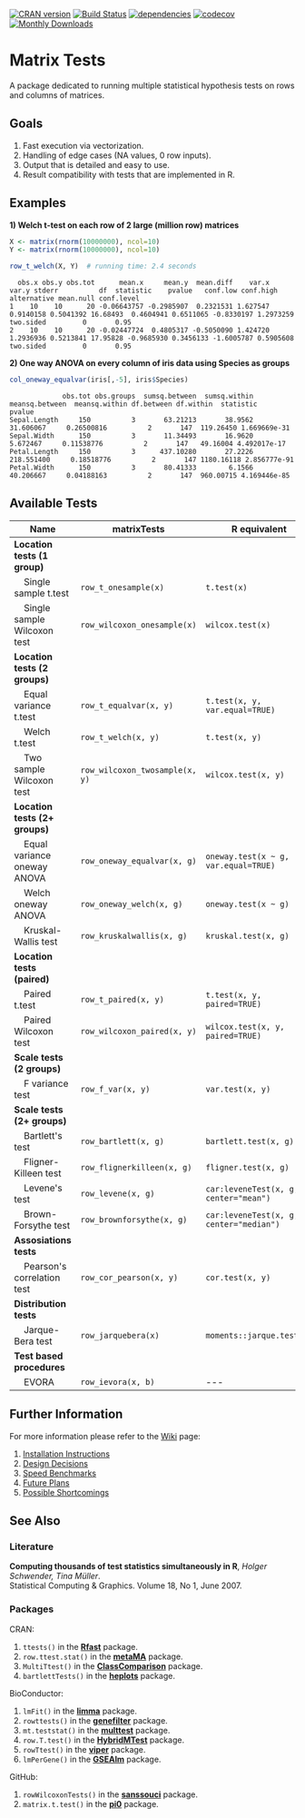 [![CRAN version](http://www.r-pkg.org/badges/version/matrixTests)](https://cran.r-project.org/package=matrixTests)
[![Build Status](https://travis-ci.com/KKPMW/matrixTests.svg?branch=master)](https://travis-ci.com/KKPMW/matrixTests)
[![dependencies](https://tinyverse.netlify.com/badge/matrixTests)](https://CRAN.R-project.org/package=matrixTests)
[![codecov](https://codecov.io/gh/KKPMW/matrixTests/branch/master/graph/badge.svg)](https://codecov.io/gh/KKPMW/matrixTests)
[![Monthly Downloads](https://cranlogs.r-pkg.org/badges/matrixTests)](https://cranlogs.r-pkg.org/badges/matrixTests)

# Matrix Tests #

A package dedicated to running multiple statistical hypothesis tests on rows and columns of matrices.

## Goals ##

1. Fast execution via vectorization.
2. Handling of edge cases (NA values, 0 row inputs).
3. Output that is detailed and easy to use.
4. Result compatibility with tests that are implemented in R.

## Examples ##

**1) Welch t-test on each row of 2 large (million row) matrices**

```r
X <- matrix(rnorm(10000000), ncol=10)
Y <- matrix(rnorm(10000000), ncol=10)

row_t_welch(X, Y)  # running time: 2.4 seconds
```
```
  obs.x obs.y obs.tot      mean.x     mean.y  mean.diff    var.x     var.y stderr          df  statistic    pvalue   conf.low conf.high alternative mean.null conf.level
1    10    10      20 -0.06643757 -0.2985907  0.2321531 1.627547 0.9140158 0.5041392 16.68493  0.4604941 0.6511065 -0.8330197 1.2973259   two.sided         0       0.95
2    10    10      20 -0.02447724  0.4805317 -0.5050090 1.424720 1.2936936 0.5213841 17.95828 -0.9685930 0.3456133 -1.6005787 0.5905608   two.sided         0       0.95
```

**2) One way ANOVA on every column of iris data using Species as groups**

```r
col_oneway_equalvar(iris[,-5], iris$Species)
```
```
             obs.tot obs.groups  sumsq.between  sumsq.within  meansq.between  meansq.within df.between df.within  statistic       pvalue
Sepal.Length     150          3       63.21213       38.9562       31.606067     0.26500816          2       147  119.26450 1.669669e-31
Sepal.Width      150          3       11.34493       16.9620        5.672467     0.11538776          2       147   49.16004 4.492017e-17
Petal.Length     150          3      437.10280       27.2226      218.551400     0.18518776          2       147 1180.16118 2.856777e-91
Petal.Width      150          3       80.41333        6.1566       40.206667     0.04188163          2       147  960.00715 4.169446e-85
```

## Available Tests ##

|             Name                             |      matrixTests               |       R equivalent
|----------------------------------------------|--------------------------------|-------------------------------------
| **Location tests (1 group)**                 |                                |
| &nbsp; &nbsp; Single sample t.test           | `row_t_onesample(x)`           | `t.test(x)`
| &nbsp; &nbsp; Single sample Wilcoxon test    | `row_wilcoxon_onesample(x)`    | `wilcox.test(x)`
| **Location tests (2 groups)**                |                                |
| &nbsp; &nbsp; Equal variance t.test          | `row_t_equalvar(x, y)`         | `t.test(x, y, var.equal=TRUE)`
| &nbsp; &nbsp; Welch t.test                   | `row_t_welch(x, y)`            | `t.test(x, y)`
| &nbsp; &nbsp; Two sample Wilcoxon test       | `row_wilcoxon_twosample(x, y)` | `wilcox.test(x, y)`
| **Location tests (2+ groups)**               |                                |
| &nbsp; &nbsp; Equal variance oneway ANOVA    | `row_oneway_equalvar(x, g)`    | `oneway.test(x ~ g, var.equal=TRUE)`
| &nbsp; &nbsp; Welch oneway ANOVA             | `row_oneway_welch(x, g)`       | `oneway.test(x ~ g)`
| &nbsp; &nbsp; Kruskal-Wallis test            | `row_kruskalwallis(x, g)`      | `kruskal.test(x, g)`
| **Location tests (paired)**                  |                                |
| &nbsp; &nbsp; Paired t.test                  | `row_t_paired(x, y)`           | `t.test(x, y, paired=TRUE)`
| &nbsp; &nbsp; Paired Wilcoxon test           | `row_wilcoxon_paired(x, y)`    | `wilcox.test(x, y, paired=TRUE)`
| **Scale tests (2 groups)**                   |                                |
| &nbsp; &nbsp; F variance test                | `row_f_var(x, y)`              | `var.test(x, y)`
| **Scale tests (2+ groups)**                  |                                |
| &nbsp; &nbsp; Bartlett's test                | `row_bartlett(x, g)`           | `bartlett.test(x, g)`
| &nbsp; &nbsp; Fligner-Killeen test           | `row_flignerkilleen(x, g)`     | `fligner.test(x, g)`
| &nbsp; &nbsp; Levene's test                  | `row_levene(x, g)`             | `car:leveneTest(x, g, center="mean")`
| &nbsp; &nbsp; Brown-Forsythe test            | `row_brownforsythe(x, g)`      | `car:leveneTest(x, g, center="median")`
| **Assosiations tests**                       |                                |
| &nbsp; &nbsp; Pearson's correlation test     | `row_cor_pearson(x, y)`        | `cor.test(x, y)`
| **Distribution tests**                       |                                |
| &nbsp; &nbsp; Jarque-Bera test               | `row_jarquebera(x)`            | `moments::jarque.test(x)`
| **Test based procedures**                    |                                |
| &nbsp; &nbsp; EVORA                          | `row_ievora(x, b)`             | ---

## Further Information ##

For more information please refer to the [Wiki](https://github.com/KKPMW/matrixTests/wiki) page:

1. [Installation Instructions](https://github.com/KKPMW/matrixTests/wiki/Installation)
2. [Design Decisions](https://github.com/KKPMW/matrixTests/wiki/Design-Decisions)
3. [Speed Benchmarks](https://github.com/KKPMW/matrixTests/wiki/Benchmarks)
4. [Future Plans](https://github.com/KKPMW/matrixTests/wiki/Future-Plans)
5. [Possible Shortcomings](https://github.com/KKPMW/matrixTests/wiki/Possible-Shortcomings)

## See Also ##

### Literature ###

**Computing thousands of test statistics simultaneously in R**, *Holger Schwender, Tina Müller*.\
Statistical Computing & Graphics. Volume 18, No 1, June 2007.

### Packages ###

CRAN:

1. `ttests()` in the [**Rfast**](https://CRAN.R-project.org/package=Rfast) package.
2. `row.ttest.stat()` in the [**metaMA**](https://CRAN.R-project.org/package=metaMA) package.
3. `MultiTtest()` in the [**ClassComparison**](https://CRAN.R-project.org/package=ClassComparison) package.
4. `bartlettTests()` in the [**heplots**](https://CRAN.R-project.org/package=heplots) package.

BioConductor:

1. `lmFit()` in the [**limma**](https://bioconductor.org/packages/release/bioc/html/limma.html) package.
2. `rowttests()` in the [**genefilter**](https://bioconductor.org/packages/release/bioc/html/genefilter.html) package.
3. `mt.teststat()` in the [**multtest**](https://www.bioconductor.org/packages/release/bioc/html/multtest.html) package.
4. `row.T.test()` in the [**HybridMTest**](https://www.bioconductor.org/packages/release/bioc/html/HybridMTest.html) package.
5. `rowTtest()` in the [**viper**](https://bioconductor.org/packages/release/bioc/html/viper.html) package.
6. `lmPerGene()` in the [**GSEAlm**](https://www.bioconductor.org/packages/release/bioc/html/GSEAlm.html) package.

GitHub:

1. `rowWilcoxonTests()` in the [**sanssouci**](https://github.com/pneuvial/sanssouci) package.
2. `matrix.t.test()` in the [**pi0**](https://github.com/gitlongor/pi0) package.
